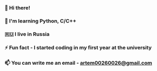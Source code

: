 ### 👋 Hi there!
### 🌱 I'm learning Python, C/C++
### 🇷🇺 I live in Russia
### ⚡ Fun fact - I started coding in my first year at the university
### 📫 You can write me an email - artem00260026@gmail.com
<!--
**Code-kiz/Code-kiz** is a ✨ _special_ ✨ repository because its `README.md` (this file) appears on your GitHub profile.

Here are some ideas to get you started:

- 🔭 I’m currently working on ...
- 🌱 I’m currently learning ...
- 👯 I’m looking to collaborate on ...
- 🤔 I’m looking for help with ...
- 💬 Ask me about ...
- 📫 How to reach me: ...
- 😄 Pronouns: ...
- ⚡ Fun fact: ...
-->
